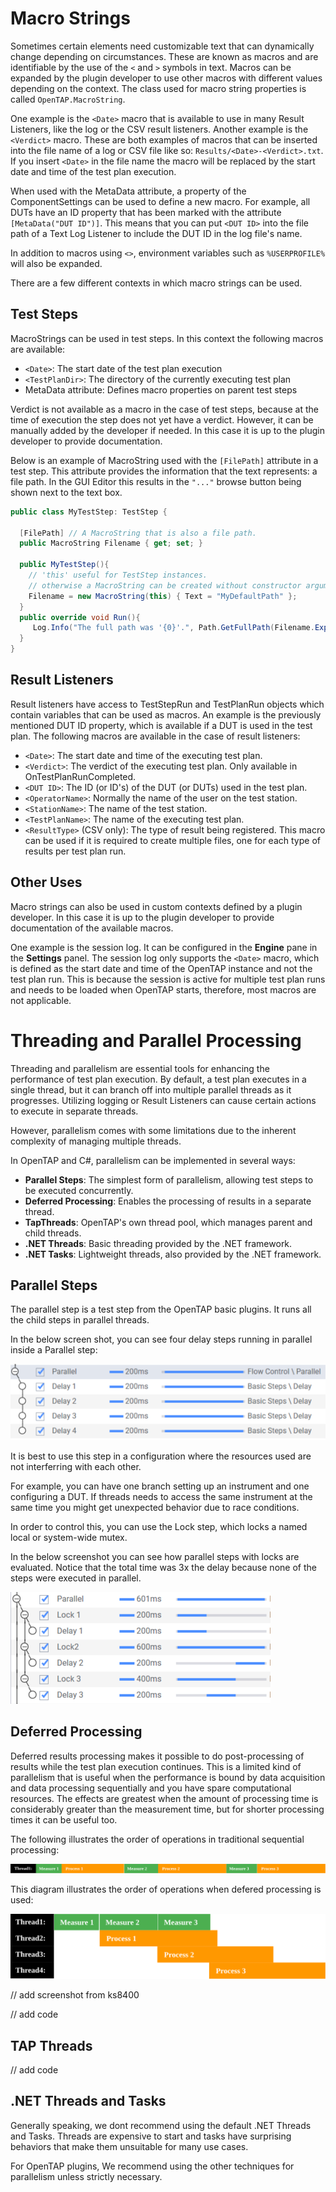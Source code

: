 Macro Strings
=========================

Sometimes certain elements need customizable text that can dynamically change depending on circumstances. These are known as macros and are identifiable by the use of the `<` and `>` symbols in text. Macros can be expanded by the plugin developer to use other macros with different values depending on the context. The class used for macro string properties is called `OpenTAP.MacroString`.

One example is the `<Date>` macro that is available to use in many Result Listeners, like the log or the CSV result listeners. Another example is the `<Verdict>` macro. These are both examples of macros that can be inserted into the file name of a log or CSV file like so: `Results/<Date>-<Verdict>.txt`. If you insert `<Date>` in the file name the macro will be replaced by the start date and time of the test plan execution.

When used with the MetaData attribute, a property of the ComponentSettings can be used to define a new macro. For example, all DUTs have an ID property that has been marked with the attribute `[MetaData("DUT ID")]`. This means that you can put `<DUT ID>` into the file path of a Text Log Listener to include the DUT ID in the log file's name.

In addition to macros using `<>`, environment variables such as `%USERPROFILE%` will also be expanded.

There are a few different contexts in which macro strings can be used.

## Test Steps

MacroStrings can be used in test steps. In this context the following macros are available:

- `<Date>`: The start date of the test plan execution
- `<TestPlanDir>`: The directory of the currently executing test plan
- MetaData attribute: Defines macro properties on parent test steps

Verdict is not available as a macro in the case of test steps, because at the time of execution the step does not yet have a verdict. However, it can be manually added by the developer if needed. In this case it is up to the plugin developer to provide documentation.

Below is an example of MacroString used with the `[FilePath]` attribute in a test step. This attribute provides the information that the text represents: a file path. In the GUI Editor this results in the `"..."` browse button being shown next to the text box.

```cs
public class MyTestStep: TestStep {

  [FilePath] // A MacroString that is also a file path.
  public MacroString Filename { get; set; }

  public MyTestStep(){
    // 'this' useful for TestStep instances.
    // otherwise a MacroString can be created without constructor arguments.
    Filename = new MacroString(this) { Text = "MyDefaultPath" };
  }
  public override void Run(){
     Log.Info("The full path was '{0}'.", Path.GetFullPath(Filename.Expand(PlanRun)));
  }
}
```

## Result Listeners

Result listeners have access to TestStepRun and TestPlanRun objects which contain variables that can be used as macros. An example is the previously mentioned DUT ID property, which is available if a DUT is used in the test plan. The following macros are available in the case of result listeners:

- `<Date>`: The start date and time of the executing test plan.
- `<Verdict>`: The verdict of the executing test plan. Only available in OnTestPlanRunCompleted.
- `<DUT ID>`: The ID (or ID's) of the DUT (or DUTs) used in the test plan.
- `<OperatorName>`: Normally the name of the user on the test station.
- `<StationName>`: The name of the test station.
- `<TestPlanName>`: The name of the executing test plan.
- `<ResultType>` (CSV only): The type of result being registered. This macro can be used if it is required to create multiple files, one for each type of results per test plan run.

## Other Uses

Macro strings can also be used in custom contexts defined by a plugin developer. In this case it is up to the plugin developer to provide documentation of the available macros.

One example is the session log. It can be configured in the **Engine** pane in the **Settings** panel. The session log only supports the `<Date>` macro, which is defined as the start date and time of the OpenTAP instance and not the test plan run. This is because the session is active for multiple test plan runs and needs to be loaded when OpenTAP starts, therefore, most macros are not applicable.

# Threading and Parallel Processing

Threading and parallelism are essential tools for enhancing the performance of test plan execution. By default, a test plan executes in a single thread, but it can branch off into multiple parallel threads as it progresses. Utilizing logging or Result Listeners can cause certain actions to execute in separate threads.

However, parallelism comes with some limitations due to the inherent complexity of managing multiple threads.

In OpenTAP and C#, parallelism can be implemented in several ways:

- **Parallel Steps**: The simplest form of parallelism, allowing test steps to be executed concurrently.
- **Deferred Processing**: Enables the processing of results in a separate thread.
- **TapThreads**: OpenTAP's own thread pool, which manages parent and child threads.
- **.NET Threads**: Basic threading provided by the .NET framework.
- **.NET Tasks**: Lightweight threads, also provided by the .NET framework.

## Parallel Steps

The parallel step is a test step from the OpenTAP basic plugins. It runs all the child steps in parallel threads. 

In the below screen shot, you can see four delay steps running in parallel inside a Parallel step:

![Four Delays](./4delays.png)

It is best to use this step in a configuration where the resources used are not interferring with each other. 


For example, you can have one branch setting up an instrument and one configuring a DUT. If threads needs to access the same instrument at the same time you might get unexpected behavior due to race conditions. 

In order to control this, you can use the Lock step, which locks a named local or system-wide mutex.

In the below screenshot you can see how parallel steps with locks are evaluated. Notice that the total time was 3x the delay because none of the steps were executed in parallel.

![alt text](3lockedDelays.png)


## Deferred Processing

Deferred results processing makes it possible to do post-processing of results while the test plan execution continues. This is a limited kind of parallelism that is useful when the performance is bound by data acquisition and data processing sequentially and you have spare computational resources. The effects are greatest when the amount of processing time is considerably greater than the measurement time, but for shorter processing times it can be useful too.

The following illustrates the order of operations in traditional sequential processing:

![](Sequential.svg)

This diagram illustrates the order of operations when defered processing is used:

![](parallel.svg)

// add screenshot from ks8400

// add code

## TAP Threads

// add code


## .NET Threads and Tasks

Generally speaking, we dont recommend using the default .NET Threads and Tasks. Threads are expensive to start and tasks have surprising behaviors that make them unsuitable for many use cases.

For OpenTAP plugins, We recommend using the other techniques for parallelism unless strictly necessary. 